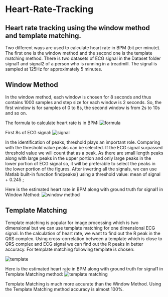 # Heart-Rate-Tracking
## Heart rate tracking using the window method and template matching.
Two different ways are used to calculate heart rate in BPM (bit per minute). The first one is the window method and the second one is the template matching method. There is two datasets of ECG signal in the Dataset folder signal1 and signal2 of a person who is running in a treadmill. The signal is sampled at 125Hz for approximately 5 minutes. 

## Window Method
In the window method, each window is chosen for 8 seconds and thus contains 1000 samples and step size for each window is 2 seconds. So, the first window is for samples of 0 to 8s, the second window is from 2s to 10s and so on.

The formula to calculate heart rate is in BPM:
![formula](https://user-images.githubusercontent.com/37298971/38023268-a56c4098-32a3-11e8-972a-0453ea25062a.png)

First 8s of ECG signal:
![signal](https://user-images.githubusercontent.com/37298971/38024449-dc621cd2-32a6-11e8-9023-d71b1f17fd6e.jpg)

In the identification of peaks, threshold plays an important role. Comparing with the threshold value peaks can be selected. If the ECG signal surpassed threshold value we will count that as a peak. As there are small length peaks along with large peaks in the upper portion and only large peaks in the lower portion of ECG signal so, it will be preferable to select the peaks in the lower portion of the figures. After inverting all the signals, we can use Matlab built-in function findpeaks() using a threshold value: mean of signal + 0.245 ; 

Here is the estimated heart rate in BPM along with ground truth for signal1 in Window Method:
![window method](https://user-images.githubusercontent.com/37298971/38024509-0d8cdd10-32a7-11e8-911a-3255df6ff631.png)

## Template Matching
Template matching is popular for image processing which is two dimensional but we can use template matching for one dimensional ECG signal. In the calculation of heart rate, we want to find out the R peak in the QRS complex. Using cross-correlation between a template which is close to QRS complex and ECG signal we can find out the R peaks in better accuracy. For template matching following template is chosen:

![template](https://user-images.githubusercontent.com/37298971/38024602-621f45ca-32a7-11e8-97af-4572cf3d10f3.png)

Here is the estimated heart rate in BPM along with ground truth for signal1 in Template Matching method:
![template matching](https://user-images.githubusercontent.com/37298971/38024773-bdf4d496-32a7-11e8-83f3-824771effe9c.png)

Template Matching is much more accurate than the Window Method. Using the Template Matching method accuracy is almost 100%.
